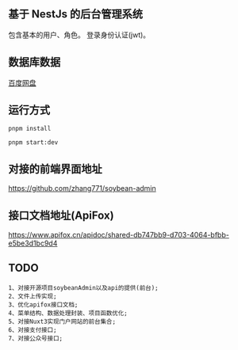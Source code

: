 ## 基于 NestJs 的后台管理系统

包含基本的用户、角色。 登录身份认证(jwt)。

## 数据库数据

[百度网盘](https://pan.baidu.com/s/1OFmt-ec6v3QjVzpj3RiX9g?pwd=6666)

## 运行方式

```
pnpm install
```

```
pnpm start:dev
```

## 对接的前端界面地址

<https://github.com/zhang771/soybean-admin>

## 接口文档地址(ApiFox)

<https://www.apifox.cn/apidoc/shared-db747bb9-d703-4064-bfbb-e5be3d1bc9d4>

## TODO

    1、对接开源项目soybeanAdmin以及api的提供(前台);
    2、文件上传实现;
    3、优化apifox接口文档;
    4、菜单结构、数据处理封装、项目函数优化;
    5、对接Nuxt3实现门户网站的前台集合;
    6、对接支付接口;
    7、对接公众号接口;
